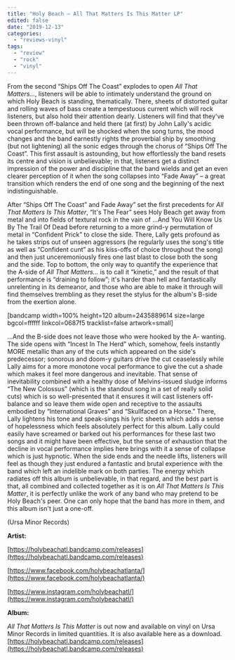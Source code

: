 ```yaml
---
title: "Holy Beach – All That Matters Is This Matter LP"
edited: false
date: "2019-12-13"
categories:
  - "reviews-vinyl"
tags:
  - "review"
  - "rock"
  - "vinyl"
---
```


From the second “Ships Off The Coast” explodes to open _All That Matters..._, listeners will be able to intimately understand the ground on which Holy Beach is standing, thematically. There, sheets of distorted guitar and rolling waves of bass create a tempestuous current which will rock listeners, but also hold their attention dearly. Listeners will find that they've been thrown off-balance and held there (at first) by John Lally's acidic vocal performance, but will be shocked when the song turns, the mood changes and the band earnestly rights the proverbial ship by smoothing (but not lightening) all the sonic edges through the chorus of “Ships Off The Coast”. This first assault is astounding, but how effortlessly the band resets its centre and vision is unbelievable; in that, listeners get a distinct impression of the power and discipline that the band wields and get an even clearer perception of it when the song collapses into “Fade Away” – a great transition which renders the end of one song and the beginning of the next indistinguishable.

After “Ships Off The Coast” and Fade Away” set the first precedents for _All That Matters Is This Matter_, “It's The Fear” sees Holy Beach get away from metal and into fields of textural rock in the vain of ...And You Will Know Us By The Trail Of Dead before returning to a more grind-y permutation of metal in “Confident Prick” to close the side. There, Lally gets profound as he takes strips out of unseen aggressors (he regularly uses the song's title as well as “Confident cunt” as his kiss-offs of choice throughout the song) and then just unceremoniously fires one last blast to close both the song and the side. Top to bottom, the only way to quantify the experience that the A-side of _All That Matters..._ is to call it “kinetic,” and the result of that performance is “draining to follow”; it's harder than hell and fantastically unrelenting in its demeanor, and those who are able to make it through will find themselves trembling as they reset the stylus for the album's B-side from the exertion alone.

\[bandcamp width=100% height=120 album=2435889614 size=large bgcol=ffffff linkcol=0687f5 tracklist=false artwork=small\]

...And the B-side does not leave those who were hooked by the A- wanting. The side opens with “Incest In The Herd” which, somehow, feels instantly MORE metallic than any of the cuts which appeared on the side's predecessor; sonorous and doom-y guitars drive the cut ceaselessly while Lally aims for a more monotone vocal performance to give the cut a shade which makes it feel more dangerous and inevitable. That sense of inevitability combined with a healthy dose of Melvins-issued sludge informs “The New Colossus” (which is the standout song in a set of really solid cuts) which is so well-presented that it ensures it will cast listeners off-balance and so leave them wide open and receptive to the assaults embodied by “International Graves” and “Skullfaced on a Horse.” There, Lally lightens his tone and speak-sings his lyric sheets which adds a sense of hopelessness which feels absolutely perfect for this album. Lally could easily have screamed or barked out his performances for these last two songs and it might have been effective, but the sense of exhaustion that the decline in vocal performance implies here brings with it a sense of collapse which is just hypnotic. When the side ends and the needle lifts, listeners will feel as though they just endured a fantastic and brutal experience with the band which left an indelible mark on both parties. The energy which radiates off this album is unbelievable, in that regard, and the best part is that, all combined and collected together as it is on _All That Matters Is This Matter_, it is perfectly unlike the work of any band who may pretend to be Holy Beach's peer. One can only hope that the band has more in them, and this album isn't just a one-off. 

(Ursa Minor Records)

**Artist:**

[https://holybeachatl.bandcamp.com/releases](https://holybeachatl.bandcamp.com/releases)

[https://www.facebook.com/holybeachatlanta/](https://www.facebook.com/holybeachatlanta/)

[https://www.instagram.com/holybeachatl/](https://www.instagram.com/holybeachatl/)

**Album:**

_All That Matters Is This Matter_ is out now and available on vinyl on Ursa Minor Records in limited quantities. It is also available here as a download. [https://holybeachatl.bandcamp.com/releases](https://holybeachatl.bandcamp.com/releases)
